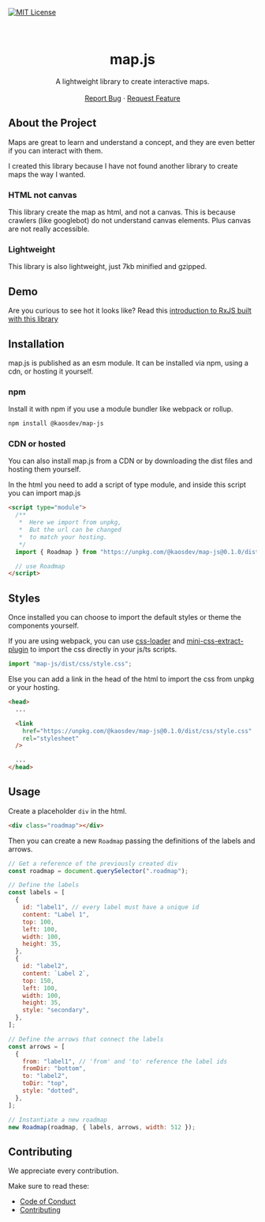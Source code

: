 [![MIT License][license-shield]][license-url]

<!-- PROJECT LOGO -->
<br />
<p align="center">
  <h1 align="center">map.js</h1>

  <p align="center">
    A lightweight library to create interactive maps.
    <br />
    <br />
    <a href="https://github.com/kaosdev/map.js/issues">Report Bug</a>
    ·
    <a href="https://github.com/kaosdev/map.js/issues">Request Feature</a>
  </p>
</p>

## About the Project

Maps are great to learn and understand a concept, and they are even better if you can interact with them.

I created this library because I have not found another library to create maps the way I wanted.

### HTML not canvas

This library create the map as html, and not a canvas.
This is because crawlers (like googlebot) do not understand canvas elements.
Plus canvas are not really accessible.

### Lightweight

This library is also lightweight, just 7kb minified and gzipped.

## Demo

Are you curious to see hot it looks like?
Read this [introduction to RxJS built with this library](https://www.elialotti.com/it/roadmap/rxjs)

## Installation

map.js is published as an esm module. It can be installed via npm, using a cdn, or hosting it yourself.

### npm

Install it with npm if you use a module bundler like webpack or rollup.

```sh
npm install @kaosdev/map-js
```

### CDN or hosted

You can also install map.js from a CDN or by downloading the dist files and hosting them yourself.

In the html you need to add a script of type module, and inside this script you can import map.js

```html
<script type="module">
  /**
   *  Here we import from unpkg,
   *  But the url can be changed
   *  to match your hosting.
   */
  import { Roadmap } from "https://unpkg.com/@kaosdev/map-js@0.1.0/dist/map.min.js";

  // use Roadmap
</script>
```

## Styles

Once installed you can choose to import the default styles or
theme the components yourself.

If you are using webpack, you can use [css-loader][css-loader-url]
and [mini-css-extract-plugin][mini-css-plugin-url]
to import the css directly in your js/ts scripts.

```js
import "map-js/dist/css/style.css";
```

Else you can add a link in the head of the html to import the css from unpkg or your hosting.

```html
<head>
  ...

  <link
    href="https://unpkg.com/@kaosdev/map-js@0.1.0/dist/css/style.css"
    rel="stylesheet"
  />

  ...
</head>
```

## Usage

Create a placeholder `div` in the html.

```html
<div class="roadmap"></div>
```

Then you can create a new `Roadmap` passing the definitions of the
labels and arrows.

```js
// Get a reference of the previously created div
const roadmap = document.querySelector(".roadmap");

// Define the labels
const labels = [
  {
    id: "label1", // every label must have a unique id
    content: "Label 1",
    top: 100,
    left: 100,
    width: 100,
    height: 35,
  },
  {
    id: "label2",
    content: `Label 2`,
    top: 150,
    left: 100,
    width: 100,
    height: 35,
    style: "secondary",
  },
];

// Define the arrows that connect the labels
const arrows = [
  {
    from: "label1", // 'from' and 'to' reference the label ids
    fromDir: "bottom",
    to: "label2",
    toDir: "top",
    style: "dotted",
  },
];

// Instantiate a new roadmap
new Roadmap(roadmap, { labels, arrows, width: 512 });
```

## Contributing

We appreciate every contribution.

Make sure to read these:

- [Code of Conduct][code-of-conduct]
- [Contributing][contributing]

[mini-css-plugin-url]: https://webpack.js.org/plugins/mini-css-extract-plugin/
[css-loader-url]: https://webpack.js.org/loaders/css-loader/
[license-shield]: https://img.shields.io/badge/license-Apache%202-blue?style=for-the-badge
[license-url]: https://github.com/kaosdev/map.js/blob/main/LICENSE
[code-of-conduct]: https://github.com/kaosdev/map.js/blob/main/CODE_OF_CONDUCT.md
[contributing]: https://github.com/kaosdev/map.js/blob/main/CONTRIBUTING.md
